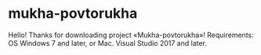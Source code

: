 # mukha-povtorukha
Hello! Thanks for downloading project «Mukha-povtorukha»!
Requirements: OS Windows 7 and later, or Mac. Visual Studio 2017 and later.
